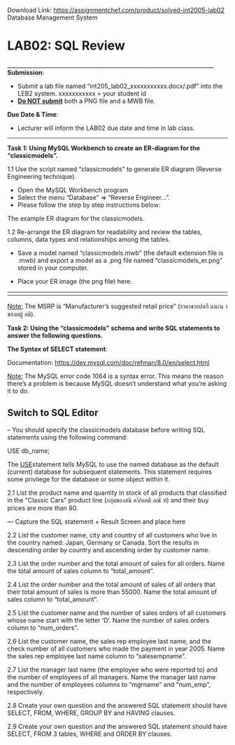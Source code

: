 Download Link: https://assignmentchef.com/product/solved-int2005-lab02
<br>
Database Management System

<strong> </strong>

<h1>LAB02: SQL Review</h1>

__________________________________________________________________________ <strong>Submission</strong>:

<ul>

 <li>Submit a lab file named “int205_lab02_xxxxxxxxxxx.docx/.pdf” into the LEB2 system. xxxxxxxxxxx = your student id</li>

 <li><strong><u>Do NOT submit</u></strong> both a PNG file and a MWB file.</li>

</ul>




<strong>Due Date &amp; Time</strong>:

<ul>

 <li>Lecturer will inform the LAB02 due date and time in lab class.</li>

</ul>

__________________________________________________________________________

<strong>Task 1: Using MySQL Workbench to create an ER-diagram for the “classicmodels”.</strong>




1.1  Use the script named “classicmodels” to generate ER diagram (Reverse         Engineering technique).




<ul>

 <li>Open the MySQL Workbench program</li>

 <li>Select the menu “Database” =&gt; “Reverse Engineer…”.</li>

 <li>Please follow the step by step instructions below:</li>

</ul>




<strong> </strong>

<strong> </strong>

<strong> </strong>

<strong> </strong>

<strong> </strong>

























<strong> </strong>

<strong>   </strong>      The example ER diagram for the classicmodels.

<strong> </strong>

<strong> </strong>

<strong> </strong>

1.2  Re-arrange the ER diagram for readability and review the tables, columns, data         types and relationships among the tables.

<ul>

 <li>Save a model named “classicmodels.mwb” (the default extension file is .mwb) and export a model as a .png file named  “classicmodels_er.png” stored in your computer.</li>

</ul>




<ul>

 <li>Place your ER image (the png file) here.</li>

</ul>




<table width="623">

 <tbody>

  <tr>

   <td width="623">                   </td>

  </tr>

 </tbody>

</table>




<u> Note:</u> The MSRP is “Manufacturer’s suggested retail price” (ราคาขายปลกี แนะน าของผผู้ ลติ). <strong> </strong>

<strong>Task 2: Using the “classicmodels” schema and write SQL statements to answer the following questions. </strong>

<strong> </strong>

<strong>The Syntax of SELECT statement</strong>:

Documentation: <a href="https://dev.mysql.com/doc/refman/8.0/en/select.html">https://dev.mysql.com/doc/refman/8.0/en/select.html</a>




<u>Note:</u> The MySQL error code 1064 is a syntax error. This means the reason there’s a problem is because MySQL doesn’t understand what you’re asking it to do.




<h2> Switch to SQL Editor</h2>

– You should specify the classicmodels database before writing SQL statements using the following command:

USE db_name;




The <a href="https://dev.mysql.com/doc/refman/8.0/en/use.html">USE</a>statement tells MySQL to use the named database as the default (current) database for subsequent statements. This statement requires some privilege for the database or some object within it.




2.1 List the product name and quantity in stock of all products that classified in the “Classic Cars” product line (กลุ่มของสนิ คา้/ผลติ ภณั ฑ์) and their buy prices are more than 80.

— Capture the SQL statement + Result Screen and place here




2.2 List the customer name, city and country of all customers who live in the country named: Japan, Germany or Canada. Sort the results in descending order by country and ascending order by customer name.




2.3 List the order number and the total amount of sales for all orders. Name the total amount of sales column to “total_amount”.




2.4 List the order number and the total amount of sales of all orders that their total amount of sales is more than 55000. Name the total amount of sales column to “total_amount”.




2.5 List the customer name and the number of sales orders of all customers whose name start with the letter ‘D’. Name the number of sales orders column to “num_orders”.




2.6 List the customer name, the sales rep employee last name, and the check number of all customers who made the payment in year 2005. Name the sales rep employee last name column to “salesempname”.




2.7 List the manager last name (the employee who were reported to) and the number of employees of all managers. Name the manager last name and the number of employees columns to “mgrname” and “num_emp”, respectively.




2.8 Create your own question and the answered SQL statement should have SELECT,         FROM, WHERE, GROUP BY and HAVING clauses.




2.9 Create your own question and the answered SQL statement should have SELECT,         FROM 3 tables, WHERE and ORDER BY clauses.